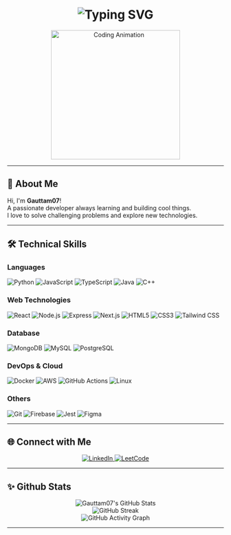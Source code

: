 <h1 align="center">
  <img src="https://readme-typing-svg.demolab.com?font=Fira+Code&size=36&pause=1000&color=00FFEF&background=00000000&center=true&vCenter=true&width=700&lines=Hi+%F0%9F%91%8B%2C+I'm+Gauttam07;Full-Stack+Developer+%7C+Problem+Solver+%F0%9F%A7%AA;Passionate+about+Tech+%F0%9F%92%A1" alt="Typing SVG" />
</h1>

<p align="center">
  <img src="https://media.giphy.com/media/qgQUggAC3Pfv687qPC/giphy.gif" width="300" alt="Coding Animation" />
</p>

---

## 🚀 About Me

Hi, I'm **Gauttam07**!  
A passionate developer always learning and building cool things.  
I love to solve challenging problems and explore new technologies.

---

## 🛠️ Technical Skills

### Languages
![Python](https://img.shields.io/badge/-Python-3776AB?logo=python&logoColor=white&style=for-the-badge)
![JavaScript](https://img.shields.io/badge/-JavaScript-F7DF1E?logo=javascript&logoColor=black&style=for-the-badge)
![TypeScript](https://img.shields.io/badge/-TypeScript-007ACC?logo=typescript&logoColor=white&style=for-the-badge)
![Java](https://img.shields.io/badge/-Java-007396?logo=java&logoColor=white&style=for-the-badge)
![C++](https://img.shields.io/badge/-C++-00599C?logo=c%2B%2B&logoColor=white&style=for-the-badge)

### Web Technologies
![React](https://img.shields.io/badge/-React-61DAFB?logo=react&logoColor=black&style=for-the-badge)
![Node.js](https://img.shields.io/badge/-Node.js-339933?logo=node.js&logoColor=white&style=for-the-badge)
![Express](https://img.shields.io/badge/-Express-000000?logo=express&logoColor=white&style=for-the-badge)
![Next.js](https://img.shields.io/badge/-Next.js-000000?logo=next.js&logoColor=white&style=for-the-badge)
![HTML5](https://img.shields.io/badge/-HTML5-E34F26?logo=html5&logoColor=white&style=for-the-badge)
![CSS3](https://img.shields.io/badge/-CSS3-1572B6?logo=css3&logoColor=white&style=for-the-badge)
![Tailwind CSS](https://img.shields.io/badge/-Tailwind%20CSS-38B2AC?logo=tailwind-css&logoColor=white&style=for-the-badge)

### Database
![MongoDB](https://img.shields.io/badge/-MongoDB-47A248?logo=mongodb&logoColor=white&style=for-the-badge)
![MySQL](https://img.shields.io/badge/-MySQL-4479A1?logo=mysql&logoColor=white&style=for-the-badge)
![PostgreSQL](https://img.shields.io/badge/-PostgreSQL-336791?logo=postgresql&logoColor=white&style=for-the-badge)

### DevOps & Cloud
![Docker](https://img.shields.io/badge/-Docker-2496ED?logo=docker&logoColor=white&style=for-the-badge)
![AWS](https://img.shields.io/badge/-AWS-232F3E?logo=amazon-aws&logoColor=white&style=for-the-badge)
![GitHub Actions](https://img.shields.io/badge/-GitHub%20Actions-2088FF?logo=github-actions&logoColor=white&style=for-the-badge)
![Linux](https://img.shields.io/badge/-Linux-FCC624?logo=linux&logoColor=black&style=for-the-badge)

### Others
![Git](https://img.shields.io/badge/-Git-F05032?logo=git&logoColor=white&style=for-the-badge)
![Firebase](https://img.shields.io/badge/-Firebase-FFCA28?logo=firebase&logoColor=black&style=for-the-badge)
![Jest](https://img.shields.io/badge/-Jest-C21325?logo=jest&logoColor=white&style=for-the-badge)
![Figma](https://img.shields.io/badge/-Figma-F24E1E?logo=figma&logoColor=white&style=for-the-badge)

---

## 🌐 Connect with Me

<p align="center">
  <a href="https://www.linkedin.com/in/harsh-gauttam/" target="_blank">
    <img src="https://img.shields.io/badge/-LinkedIn-0A66C2?logo=linkedin&logoColor=white&style=for-the-badge" alt="LinkedIn">
  </a>
  <a href="https://leetcode.com/Gauttam07/" target="_blank">
    <img src="https://img.shields.io/badge/-LeetCode-FFA116?logo=leetcode&logoColor=black&style=for-the-badge" alt="LeetCode">
  </a>
</p>

---

## ✨ Github Stats

<p align="center">
  <img src="https://github-readme-stats.vercel.app/api?username=Gauttam07&show_icons=true&theme=radical&hide_title=true" alt="Gauttam07's GitHub Stats" />
  <br/>
  <img src="https://github-readme-streak-stats.herokuapp.com/?user=Gauttam07&theme=radical" alt="GitHub Streak" />
  <br/>
  <img src="https://github-readme-activity-graph.cyclic.app/graph?username=Gauttam07&theme=react-dark" alt="GitHub Activity Graph" />
</p>

---

